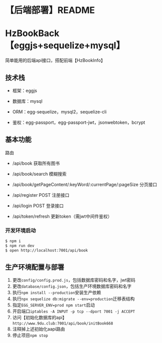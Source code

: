# 【后端部署】README

# HzBookBack【eggjs+sequelize+mysql】

简单能用的后端api接口，搭配前端【HzBookInfo】


## 技术栈

- 框架：eggjs

- 数据库：mysql

- ORM：egg-sequelize，mysql2，sequelize-cli

- 鉴权：egg-passport，egg-passport-jwt，jsonwebtoken，bcrypt



## 基本功能

路由

- /api/book  获取所有图书

- /api/book/search  模糊搜索

- /api/book/getPageContent/:keyWord/:currentPage/:pageSize  分页接口

- /api/register  POST 注册接口

- /api/login  POST 登录接口

- /api/token/refresh  更新token（需jwt中间件鉴权）



### 开发环境启动

```bash
$ npm i
$ npm run dev
$ open http://localhost:7001/api/book
```

## 生产环境配置与部署
1. 更改`config/config.prod.js`，包括数据库密码和名字，jwt密码
2. 更改`database/config.json`，包括生产环境数据库密码和名字
3. 执行`npm install --production`安装生产依赖
4. 执行`npx sequelize db:migrate --env=production`迁移表结构
5. 指定`EGG_SERVER_ENV=prod npm start`启动
6. 开启端口`iptables -A INPUT -p tcp --dport 7001 -j ACCEPT`
7. 访问【初始化数据库的api】`http://www.9du.club:7001/api/book/initBook668`
8. 注释掉上述初始化aapi路由
9. 停止项目`npm stop`
